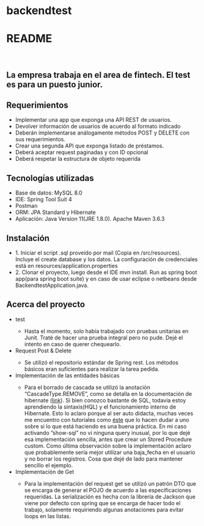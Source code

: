 # backendtest


<h1>README</h1>
<br>
<h2>La empresa trabaja en el area de fintech. El test es para un puesto junior.</h2>
<h2>Requerimientos</h2>
  <ul>
    <li>Implementar una app que exponga una API REST de usuarios.</li> 
    <li>Devolver información de usuarios de acuerdo al formato indicado</li>
    <li>Deberán implementarse análogamente métodos POST y DELETE con sus requerimientos. </li>
    <li>Crear una segunda API que exponga listado de préstamos.</li>
    <li>Deberá aceptar request paginadas y con ID opcional</li>
    <li>Deberá respetar la estructura de objeto requerida</li>
  </ul>
	<h2>Tecnologías utilizadas</h2>					
	<ul>
    <li>Base de datos: MySQL 8.0</li>
    <li>IDE: Spring Tool Suit 4</li>
    <li>Postman</li>
    <li>ORM: JPA Standard y Hibernate</li>
    <li>Aplicación: Java Version 11(JRE 1.8.0). Apache Maven 3.6.3</li>
  </ul>			
	<h2>Instalación</h2>		
  <ul>
    <li>1. Iniciar el script .sql proveído por mail (Copia en /src/resources). Incluye el create database y los datos. La configuración de credenciales está en resources/application.properties</li>
    <li>2. Clonar el proyecto, luego desde el IDE mvn install. Run as spring boot app(para spring boot suite) y en caso de usar eclipse o netbeans desde BackendtestApplication.java.</li>    
  </ul>	
  <h2>Acerca del proyecto</h2>
  <ul>
    <li>test</li> 
      <ul>
      <li>Hasta el momento, solo había trabajado con pruebas unitarias en Junit. Traté de hacer una prueba integral pero no pude. Dejé el intento en caso de querer chequearlo.</li>    
      </ul>	
    <li>Request Post & Delete</li> 
      <ul>
      <li>Se utilizó el repositorio estándar de Spring rest. Los métodos básicos eran suficientes para realizar la tarea pedida. </li>    
      </ul>	
    <li>Implementación de las entidades básicas</li>
      <ul>
      <li>Para el borrado de cascada se utilizó la anotación “CascadeType.REMOVE”, como se detalla en la documentación de hibernate (<a href="https://docs.jboss.org/hibernate/entitymanager/3.6/reference/en/html_single/#objectstate-transitive">link</a>). Si bien conozco bastante de SQL, todavía estoy aprendiendo la sintaxis(HQL) y el funcionamiento interno de Hibernate. Esto lo aclaro porque al ser auto didacta, muchas veces me encuentro con tutoriales como <a href="https://thorben-janssen.com/avoid-cascadetype-delete-many-assocations/">éste</a> que lo hacen dudar a uno sobre si lo que está haciendo es una buena práctica. 
	En mi caso activando ”show-sql” no vi ninguna query inusual, por lo que dejé esa implementación sencilla, antes que crear un Stored Procedure custom. 
	Como última observación sobre la implementación aclaro que probablemente sería mejor utilizar una baja_fecha en el usuario y no borrar los registros. Cosa que dejé de lado para mantener sencillo el ejemplo.
</li>    
      </ul>	
    <li>Implementación de Get</li>
      <ul>
      <li>Para la implementación del request get se utilizó un patrón DTO que se encarga de generar el POJO de acuerdo a las especificaciones requeridas. La serialización es hecha con la librería de Jackson que viene por defecto con spring que se encarga de hacer todo el trabajo, solamente requiriendo algunas anotaciones para evitar loops en las listas.</li>    
      </ul>	
    </ul>	
